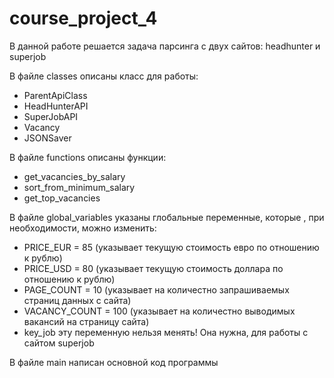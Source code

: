 # course_project_4

В данной работе решается задача парсинга с двух сайтов: headhunter и  superjob

В файле classes описаны класс для работы: 
  - ParentApiClass
  - HeadHunterAPI
  - SuperJobAPI
  - Vacancy
  - JSONSaver
  
В файле functions описаны функции:
  - get_vacancies_by_salary
  - sort_from_minimum_salary
  - get_top_vacancies
  
В файле global_variables указаны глобальные переменные, которые , при необходимости, можно изменить:
  - PRICE_EUR = 85 (указывает текущую стоимость евро по отношению к рублю)
  - PRICE_USD = 80 (указывает текущую стоимость доллара по отношению к рублю)
  - PAGE_COUNT = 10 (указывает на количестно запрашиваемых страниц данных с сайта)
  - VACANCY_COUNT = 100 (указывает на количестно выводимых вакансий на страницу сайта)
  - key_job эту переменную нельзя менять! Она нужна, для работы с сайтом superjob
  
  В файле main написан основной код программы
